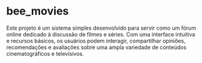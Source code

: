 # bee_movies
Este projeto é um sistema simples desenvolvido para servir como um fórum online dedicado à discussão de filmes e séries. Com uma interface intuitiva e recursos básicos, os usuários podem interagir, compartilhar opiniões, recomendações e avaliações sobre uma ampla variedade de conteúdos cinematográficos e televisivos.
